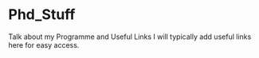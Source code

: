 # Phd_Stuff
Talk about my Programme and Useful Links
I will typically add useful links here for easy access. 

